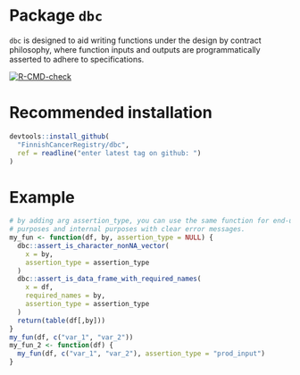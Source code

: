 
<!-- generated by R package codedoc; do not modify! -->

# Package `dbc`


`dbc` is designed to aid writing functions under the design by contract
philosophy, where function inputs and outputs are programmatically
asserted to adhere to specifications.

<!-- badges: start -->
[![R-CMD-check](https://github.com/FinnishCancerRegistry/dbc/actions/workflows/R-CMD-check.yaml/badge.svg)](https://github.com/FinnishCancerRegistry/dbc/actions/workflows/R-CMD-check.yaml)
<!-- badges: end -->

# Recommended installation

```r
devtools::install_github(
  "FinnishCancerRegistry/dbc",
  ref = readline("enter latest tag on github: ")
)
```

# Example
```r
# by adding arg assertion_type, you can use the same function for end-user
# purposes and internal purposes with clear error messages.
my_fun <- function(df, by, assertion_type = NULL) {
  dbc::assert_is_character_nonNA_vector(
    x = by,
    assertion_type = assertion_type
  )
  dbc::assert_is_data_frame_with_required_names(
    x = df,
    required_names = by,
    assertion_type = assertion_type
  )
  return(table(df[,by]))
}
my_fun(df, c("var_1", "var_2"))
my_fun_2 <- function(df) {
  my_fun(df, c("var_1", "var_2"), assertion_type = "prod_input")
}
```



